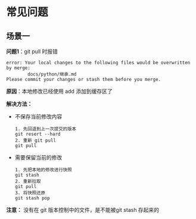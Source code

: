 # 常见问题

## 场景一

**问题1**：git pull 时报错

```
error: Your local changes to the following files would be overwritten by merge:
        docs/python/继承.md
Please commit your changes or stash them before you merge.
```

**原因**：本地修改已经使用 add 添加到缓存区了

**解决方法：**

+ 不保存当前修改内容

  ```git
  1. 先回退到上一次提交的版本
  git resert --hard
  2. 重新 git pull
  git pull
  ```

+ 需要保留当前的修改

  ```
  1. 先把本地的修改进行快照
  git stash
  2. 重新拉取
  git pull
  3. 将快照还原
  git stash pop
  ```

**注意：** 没有在 git 版本控制中的文件，是不能被git stash 存起来的